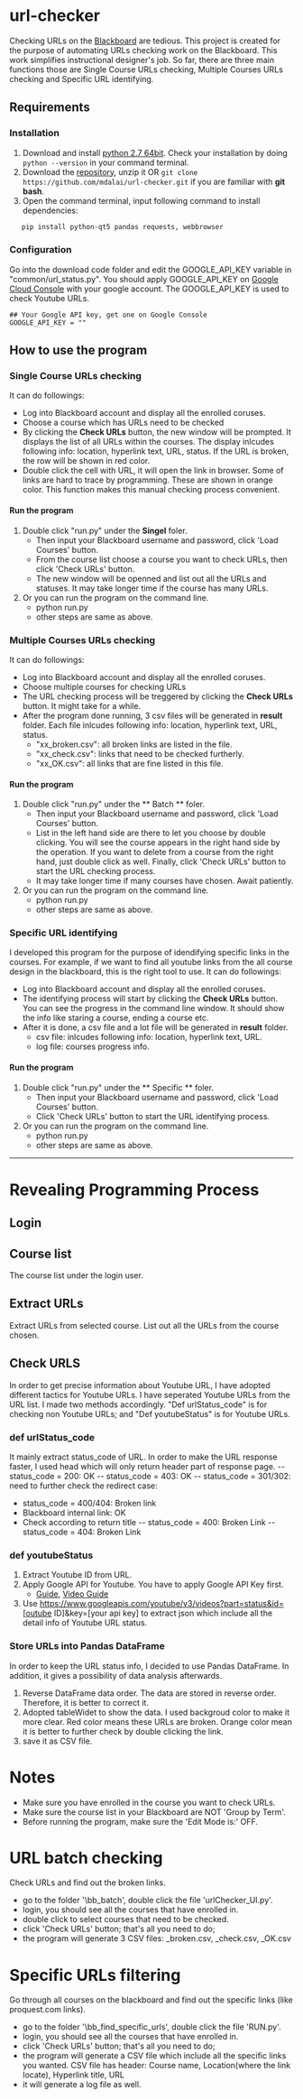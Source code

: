 # url-checker
Checking URLs on the [Blackboard](http://www.blackboard.com) are tedious. This project is created for the purpose of automating URLs checking work on the Blackboard. This work simplifies instructional designer's job. So far, there are three main functions those are Single Course URLs checking, Multiple Courses URLs checking and Specific URL identifying.
## Requirements
### Installation
1. Download and install [python 2.7 64bit](https://www.python.org/downloads/release/python-2714/). Check your installation by doing ```python --version``` in your command terminal.
2. Download the [repository](https://github.com/mdalai/url-checker/archive/master.zip), unzip it OR ```git clone https://github.com/mdalai/url-checker.git``` if you are familiar with **git bash**.
3. Open the command terminal, input following command to install dependencies:
```sh
   pip install python-qt5 pandas requests, webbrowser
```
### Configuration
Go into the download code folder and edit the GOOGLE_API_KEY variable in "common/url_status.py". You should apply GOOGLE_API_KEY on [Google Cloud Console](console.cloud.google.com) with your google account. The GOOGLE_API_KEY is used to check Youtube URLs.
```
## Your Google API key, get one on Google Console 
GOOGLE_API_KEY = ""
```
## How to use the program
### Single Course URLs checking
It can do followings:
* Log into Blackboard account and display all the enrolled coruses.
* Choose a course which has URLs need to be checked
* By clicking the **Check URLs** button, the new window will be prompted. It displays the list of all URLs within the courses. The display inlcudes following info: location, hyperlink text, URL, status. If the URL is broken, the row will be shown in red color. 
* Double click the cell with URL, it will open the link in browser. Some of links are hard to trace by programming. These are shown in orange color. This function makes this manual checking process convenient.
#### Run the program
1. Double click "run.py" under the **Singel** foler.
   - Then input your Blackboard username and password, click 'Load Courses' button. 
   - From the course list choose a course you want to check URLs, then click 'Check URLs' button. 
   - The new window will be openned and list out all the URLs and statuses. It may take longer time if the course has many URLs.
2. Or you can run the program on the command line. 
   - python run.py
   - other steps are same as above.
   
### Multiple Courses URLs checking
It can do followings:
* Log into Blackboard account and display all the enrolled coruses.
* Choose multiple courses for checking URLs
* The URL checking process will be treggered by clicking the **Check URLs** button. It might take for a while.
* After the program done running, 3 csv files will be generated in **result** folder. Each file inlcudes following info: location, hyperlink text, URL, status.
  * "xx_broken.csv": all broken links are listed in the file.
  * "xx_check.csv": links that need to be checked furtherly.
  * "xx_OK.csv": all links that are fine listed in this file.
#### Run the program
1. Double click "run.py" under the ** Batch ** foler.
   - Then input your Blackboard username and password, click 'Load Courses' button. 
   - List in the left hand side are there to let you choose by double clicking. You will see the course appears in the right hand side by the operation. If you want to delete from a course from the right hand, just double click as well. Finally, click 'Check URLs' button to start the URL checking process. 
   - It may take longer time if many courses have chosen. Await patiently.
2. Or you can run the program on the command line. 
   - python run.py
   - other steps are same as above.
### Specific URL identifying
I developed this program for the purpose of idendifying specific links in the courses. For example, if we want to find all youtube links from the all course design in the blackboard, this is the right tool to use.
It can do followings:
* Log into Blackboard account and display all the enrolled coruses.
* The identifying process will start by clicking the **Check URLs** button. You can see the progress in the command line window. It should show the info like staring a course, ending a course etc.
* After it is done, a csv file and a lot file will be generated in **result** folder. 
  * csv file: inlcudes following info: location, hyperlink text, URL.
  * log file: courses progress info.
#### Run the program
1. Double click "run.py" under the ** Specific ** foler.
   - Then input your Blackboard username and password, click 'Load Courses' button. 
   - Click 'Check URLs' button to start the URL identifying process. 
2. Or you can run the program on the command line. 
   - python run.py
   - other steps are same as above.


-------

# Revealing Programming Process
## Login

## Course list
The course list under the login user.

## Extract URLs 
Extract URLs from selected course. List out all the URLs from the course chosen.

## Check URLS
In order to get precise information about Youtube URL, I have adopted different tactics for Youtube URLs. I have seperated Youtube URLs from the URL list. I made two methods accordingly. "Def urlStatus_code" is for checking non Youtube URLs; and "Def youtubeStatus" is for Youtube URLs.
### def urlStatus_code
It mainly extract status_code of URL. In order to make the URL response faster, I used head which will only return header part of response page. 
 -- status_code = 200: OK
 -- status_code = 403: OK
 -- status_code = 301/302: need to further check the redirect case:
   - status_code = 400/404: Broken link
   - Blackboard internal link: OK
   - Check according to return title
 -- status_code = 400: Broken Link
 -- status_code = 404: Broken Link

### def youtubeStatus
1. Extract Youtube ID from URL.
2. Apply Google API for Youtube. You have to apply Google API Key first. 
   - [Guide](https://developers.google.com/youtube/v3/getting-started), [Video Guide](https://www.youtube.com/watch?v=-UCHsqxBqwY)
3. Use https://www.googleapis.com/youtube/v3/videos?part=status&id=[outube ID]&key=[your api key] to extract json which include all the detail info of Youtube URL status.


### Store URLs into Pandas DataFrame
In order to keep the URL status info, I decided to use Pandas DataFrame. In addition, it gives a possibility of data analysis afterwards.
1. Reverse DataFrame data order. The data are stored in reverse order. Therefore, it is better to correct it.
2. Adopted tableWidet to show the data. I used backgroud color to make it more clear. Red color means these URLs are broken. Orange color mean it is better to further check by double clicking the link.
3. save it as CSV file.
# Notes
 - Make sure you have enrolled in the course you want to check URLs.
 - Make sure the course list in your Blackboard are NOT 'Group by Term'. 
 - Before running the program, make sure the 'Edit Mode is:' OFF.
 
# URL batch checking
Check URLs and find out the broken links.
  - go to the folder '\bb_batch', double click the file 'urlChecker_UI.py'.
  - login, you should see all the courses that have enrolled in.
  - double click to select courses that need to be checked.
  - click 'Check URLs' button; that's all you need to do;
  - the program will generate 3 CSV files: _broken.csv, _check.csv, _OK.csv
# Specific URLs filtering
Go through all courses on the blackboard and find out the specific links (like proquest.com links).
  - go to the folder '\bb_find_specific_urls', double click the file 'RUN.py'.
  - login, you should see all the courses that have enrolled in.
  - click 'Check URLs' button; that's all you need to do;
  - the program will generate a CSV file which include all the specific links you wanted. CSV file has header: Course name, Location(where the link locate), Hyperlink title, URL
  - it will generate a log file as well. 
